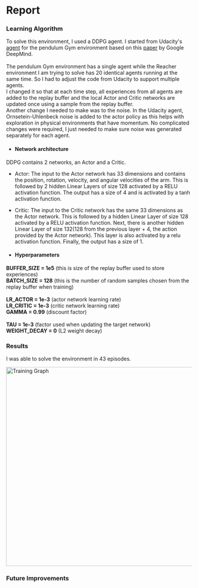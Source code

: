 # Report

### Learning Algorithm

To solve this environment, I used a DDPG agent. I started from Udacity's [agent](https://github.com/udacity/deep-reinforcement-learning/blob/master/ddpg-pendulum/ddpg_agent.py) for the pendulum Gym environment based on this [paper](https://arxiv.org/pdf/1509.02971.pdf) by Google DeepMind. 
\
\
The pendulum Gym environment has a single agent while the Reacher environment I am trying to solve has 20 identical agents running at the same time. So I had to adjust the code from Udacity to support multiple agents. 
\
I changed it so that at each time step, all experiences from all agents are added to the replay buffer and the local Actor and Critic networks are updated once using a sample from the replay buffer.
\
Another change I needed to make was to the noise. In the Udacity agent, Ornsetein-Uhlenbeck noise is added to the actor policy as this helps with exploration in physical environments that have momentum. No complicated changes were required, I just needed to make sure noise was generated separately for each agent.

- #### Network architecture

DDPG contains 2 networks, an Actor and a Critic.
- Actor:
The input to the Actor network has 33 dimensions and contains the position, rotation, velocity, and angular velocities of the arm. This is followed by 2 hidden Linear Layers of size 128 activated by a RELU activation function. The output has a size of 4 and is activated by a tanh activation function.
- Critic:
The input to the Critic network has the same 33 dimensions as the Actor network. This is followed by a hidden Linear Layer of size 128 activated by a RELU activation function. Next, there is another hidden Linear Layer of size 132(128 from the previous layer + 4, the action provided by the Actor network). This layer is also activated by a relu activation function. Finally, the output has a size of 1.

- #### Hyperparameters


<strong>BUFFER_SIZE = 1e5</strong> (this is size of the replay buffer used to store experiences)\
<strong>BATCH_SIZE = 128</strong> (this is the number of random samples chosen from the replay buffer when training)\
\
<strong>LR_ACTOR = 1e-3</strong> (actor network learning rate)\
<strong>LR_CRITIC = 1e-3</strong> (critic network learning rate)\
<strong>GAMMA = 0.99</strong> (discount factor)\
\
<strong>TAU = 1e-3</strong> (factor used when updating the target network)\
<strong>WEIGHT_DECAY = 0</strong> (L2 weight decay)


### Results

I was able to solve the environment in 43 episodes.

<img width="540" alt="Training Graph" src="https://github.com/vladfatu/project-continuous-control-udacity/assets/1000350/5c0f8db0-f6c1-4c3d-b7ce-32866787f39d">

### Future Improvements
